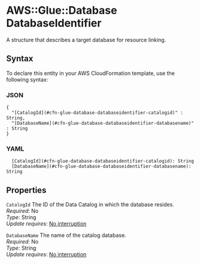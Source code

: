 # AWS::Glue::Database DatabaseIdentifier<a name="aws-properties-glue-database-databaseidentifier"></a>

A structure that describes a target database for resource linking\.

## Syntax<a name="aws-properties-glue-database-databaseidentifier-syntax"></a>

To declare this entity in your AWS CloudFormation template, use the following syntax:

### JSON<a name="aws-properties-glue-database-databaseidentifier-syntax.json"></a>

```
{
  "[CatalogId](#cfn-glue-database-databaseidentifier-catalogid)" : String,
  "[DatabaseName](#cfn-glue-database-databaseidentifier-databasename)" : String
}
```

### YAML<a name="aws-properties-glue-database-databaseidentifier-syntax.yaml"></a>

```
  [CatalogId](#cfn-glue-database-databaseidentifier-catalogid): String
  [DatabaseName](#cfn-glue-database-databaseidentifier-databasename): String
```

## Properties<a name="aws-properties-glue-database-databaseidentifier-properties"></a>

`CatalogId`  <a name="cfn-glue-database-databaseidentifier-catalogid"></a>
The ID of the Data Catalog in which the database resides\.  
*Required*: No  
*Type*: String  
*Update requires*: [No interruption](https://docs.aws.amazon.com/AWSCloudFormation/latest/UserGuide/using-cfn-updating-stacks-update-behaviors.html#update-no-interrupt)

`DatabaseName`  <a name="cfn-glue-database-databaseidentifier-databasename"></a>
The name of the catalog database\.  
*Required*: No  
*Type*: String  
*Update requires*: [No interruption](https://docs.aws.amazon.com/AWSCloudFormation/latest/UserGuide/using-cfn-updating-stacks-update-behaviors.html#update-no-interrupt)